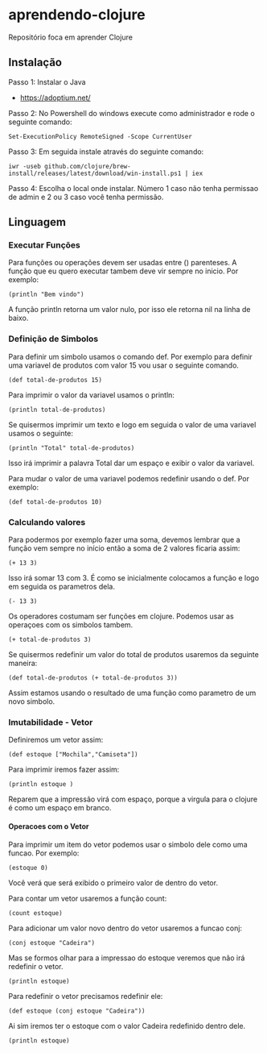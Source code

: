 # aprendendo-clojure
Repositório foca em aprender Clojure

## Instalação

Passo 1: Instalar o Java 
- https://adoptium.net/

Passo 2: No Powershell do windows execute como administrador e rode o seguinte comando:
```
Set-ExecutionPolicy RemoteSigned -Scope CurrentUser
```
Passo 3: Em seguida instale através do seguinte comando:
```
iwr -useb github.com/clojure/brew-install/releases/latest/download/win-install.ps1 | iex
```
Passo 4: Escolha o local onde instalar. Número 1 caso não tenha permissao de admin e 2 ou 3 caso você tenha permissão.


## Linguagem

### Executar Funções
Para funções ou operações devem ser usadas entre () parenteses. A função que eu quero executar tambem deve vir sempre no inicio. Por exemplo:

```
(println "Bem vindo")
```

A função println retorna um valor nulo, por isso ele retorna nil na linha de baixo.

### Definição de Simbolos

Para definir um simbolo usamos o comando def. Por exemplo para definir uma variavel de produtos com valor 15 vou usar o seguinte comando.
```
(def total-de-produtos 15)
```
Para imprimir o valor da variavel usamos o println:
```
(println total-de-produtos)
```
Se quisermos imprimir um texto e logo em seguida o valor de uma variavel usamos o seguinte:
```
(println "Total" total-de-produtos)
```
Isso irá imprimir a palavra Total dar um espaço e exibir o valor da variavel.

Para mudar o valor de uma variavel podemos redefinir usando o def. Por exemplo:
```
(def total-de-produtos 10)
```

### Calculando valores

Para podermos por exemplo fazer uma soma, devemos lembrar que a função vem sempre no início então a soma de 2 valores ficaria assim:
```
(+ 13 3)
```
Isso irá somar 13 com 3. É como se inicialmente colocamos a função e logo em seguida os parametros dela.
```
(- 13 3)
```
Os operadores costumam ser funções em clojure. Podemos usar as operaçoes com os simbolos tambem.
```
(+ total-de-produtos 3)
```
Se quisermos redefinir um valor do total de produtos usaremos da seguinte maneira:
```
(def total-de-produtos (+ total-de-produtos 3))
```
Assim estamos usando o resultado de uma função como parametro de um novo simbolo.

### Imutabilidade - Vetor

Definiremos um vetor assim:
```
(def estoque ["Mochila","Camiseta"])
```
Para imprimir iremos fazer assim:
```
(println estoque )
```
Reparem que a impressão virá com espaço, porque a virgula para o clojure é como um espaço em branco.

#### Operacoes com o Vetor

Para imprimir um item do vetor podemos usar o simbolo dele como uma funcao. Por exemplo:
```
(estoque 0)
```
Você verá que será exibido o primeiro valor de dentro do vetor.

Para contar um vetor usaremos a função count:
```
(count estoque)
```

Para adicionar um valor novo dentro do vetor usaremos a funcao conj:
```
(conj estoque "Cadeira")
```
Mas se formos olhar para a impressao do estoque veremos que não irá redefinir o vetor.
```
(println estoque)
```

Para redefinir o vetor precisamos redefinir ele:
```
(def estoque (conj estoque "Cadeira"))
```
Ai sim iremos ter o estoque com o valor Cadeira redefinido dentro dele.
```
(println estoque)
```


